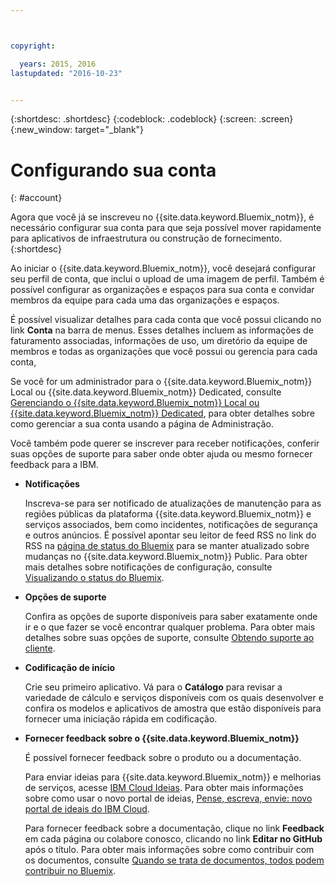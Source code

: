 ```yaml
---



copyright:

  years: 2015, 2016
lastupdated: "2016-10-23"


---
```


{:shortdesc: .shortdesc}
{:codeblock: .codeblock}
{:screen: .screen}
{:new_window: target="_blank"}


# Configurando sua conta
{: #account}

Agora que você já se inscreveu no {{site.data.keyword.Bluemix_notm}}, é necessário configurar sua conta para que seja possível mover rapidamente para aplicativos de infraestrutura ou construção de fornecimento.
{:shortdesc}

Ao iniciar o {{site.data.keyword.Bluemix_notm}}, você desejará configurar seu perfil de conta, que inclui o upload de uma imagem de perfil. Também é possível configurar as organizações e espaços para sua conta e convidar membros da equipe para cada uma das organizações e espaços. 

É possível visualizar detalhes para cada conta que você possui clicando no link **Conta** na barra de menus. Esses detalhes incluem as informações de faturamento associadas, informações de uso, um diretório da equipe de membros e todas as organizações que você possui ou gerencia para cada conta, 

Se você for um administrador para o {{site.data.keyword.Bluemix_notm}} Local ou {{site.data.keyword.Bluemix_notm}} Dedicated, consulte [Gerenciando
o {{site.data.keyword.Bluemix_notm}} Local ou {{site.data.keyword.Bluemix_notm}} Dedicated](/docs/admin/index.html#mng), para obter detalhes sobre como gerenciar a sua conta usando a página de Administração.

Você também pode querer se inscrever para receber notificações, conferir suas opções de suporte para saber onde obter ajuda ou mesmo fornecer feedback para a IBM.  

- **Notificações** 
  
  Inscreva-se para ser notificado de atualizações de manutenção para as regiões públicas da plataforma {{site.data.keyword.Bluemix_notm}} e serviços associados, bem como incidentes, notificações de segurança e outros anúncios. É possível apontar seu leitor de feed RSS no link do RSS na [página de status do Bluemix](http://ibm.biz/Bluemixstatus) para se manter atualizado sobre mudanças no {{site.data.keyword.Bluemix_notm}} Public.  Para obter mais detalhes sobre notificações de configuração, consulte [Visualizando o status do Bluemix](/docs/support/index.html#viewing-bluemix-status).

- **Opções de suporte** 
  
  Confira as opções de suporte disponíveis para saber exatamente onde ir e o que fazer se você encontrar qualquer problema. Para obter mais detalhes sobre suas opções de suporte, consulte [Obtendo suporte ao cliente](/docs/support/index.html#getting-customer-support).

- **Codificação de início** 
  
  Crie seu primeiro aplicativo. Vá para o **Catálogo** para revisar a variedade de cálculo e serviços disponíveis com os quais desenvolver e confira os modelos e aplicativos de amostra que estão disponíveis para fornecer uma iniciação rápida em codificação.

- **Fornecer feedback sobre o {{site.data.keyword.Bluemix_notm}}** 
  
  É possível fornecer feedback sobre o produto ou a documentação. 
  
  Para enviar ideias para {{site.data.keyword.Bluemix_notm}} e melhorias de serviços, acesse [IBM Cloud Ideias](https://ibmcloud.ideas.aha.io). Para obter mais informações sobre como usar o novo portal de ideias, [Pense, escreva, envie: novo portal de ideais do IBM Cloud](https://developer.ibm.com/bluemix/2016/10/05/think-write-submit/). 
  
  Para fornecer feedback sobre a documentação, clique no link **Feedback** em cada página ou colabore conosco, clicando no link **Editar no GitHub** após o título. Para obter mais informações sobre como contribuir com os documentos, consulte [Quando se trata de documentos, todos podem contribuir no Bluemix](https://developer.ibm.com/bluemix/2016/01/13/bluemix-docs-now-open-source-on-github/).


